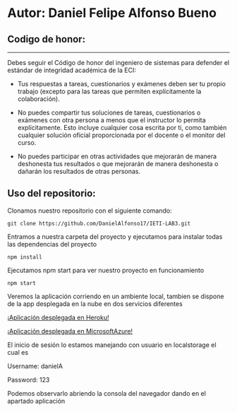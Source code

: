 
# Autor: Daniel Felipe Alfonso Bueno
## Codigo de honor: 

------
Debes seguir el Código de honor del ingeniero de sistemas para defender el estándar de integridad académica de la ECI:

- Tus respuestas a tareas, cuestionarios y exámenes deben ser tu propio trabajo (excepto para las tareas que permiten explícitamente la colaboración).

- No puedes compartir tus soluciones de tareas, cuestionarios o exámenes con otra persona a menos que el instructor lo permita explícitamente. Esto incluye cualquier cosa escrita por ti, como también cualquier solución oficial proporcionada por el docente o el monitor del curso.

- No puedes participar en otras actividades que mejorarán de manera deshonesta tus resultados o que mejorarán de manera deshonesta o dañarán los resultados de otras personas.


## Uso del repositorio: 

Clonamos nuestro repositorio con el siguiente comando: 
~~~
git clone https://github.com/DanielAlfonso17/IETI-LAB3.git
~~~

Entramos a nuestra carpeta del proyecto y ejecutamos para instalar todas las dependencias del proyecto
~~~
npm install
~~~
Ejecutamos npm start para ver nuestro proyecto en funcionamiento 
~~~
npm start
~~~
Veremos la aplicación corriendo en un ambiente local, tambien se dispone de la app desplegada en la nube en dos servicios diferentes

[¡Aplicación desplegada en Heroku!](https://sleepy-headland-00406.herokuapp.com/)



[¡Aplicación desplegada en MicrosoftAzure!](https://almacenamientoieti.z21.web.core.windows.net/)

El inicio de sesión lo estamos manejando con usuario en localstorage el cual es


Username: danielA


Password: 123


Podemos observarlo abriendo la consola del navegador dando en el apartado aplicación 


